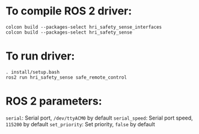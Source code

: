 # To compile ROS 2 driver:
```
colcon build --packages-select hri_safety_sense_interfaces
colcon build --packages-select hri_safety_sense
```

# To run driver:
```
. install/setup.bash
ros2 run hri_safety_sense safe_remote_control
```

# ROS 2 parameters:

`serial`: Serial port, `/dev/ttyACM0` by default
`serial_speed`: Serial port speed, `115200` by default
`set_priority`: Set priority, `false` by default
